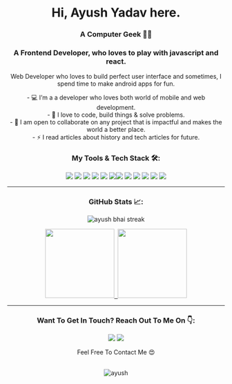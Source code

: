 <h1 align="center">Hi, Ayush Yadav here.</h1>
<h3 align="center"> A Computer Geek  👨‍💻</h3>
<h3 align="center"> A Frontend Developer, who loves to play with javascript and react.</h3>
<p align="center">Web Developer who loves to build perfect user interface and sometimes, 
  I spend time to make android apps for fun.</p>



<p align="center">
-   💻 I’m a a developer who loves both world of mobile and web development. <br/>
-   🌱 I love to code, build things & solve problems. <br/>
-   🤝 I am open to collaborate on any project that is impactful and makes the world a better place. <br/>
-   ⚡ I read articles about history and tech articles for future. <br/>
</p>

<h3 align="center">My Tools & Tech Stack 🛠️:</h3>
<p align="center"> <img src = "https://img.shields.io/badge/-HTML5-E34F26?style=flat&logo=html5&logoColor=white"> <img src = "https://img.shields.io/badge/-CSS3-1572B6?style=flat&logo=css3&logoColor=white"> <img src="https://img.shields.io/badge/-JavaScript-eed718?style=flat&logo=javascript&logoColor=ffffff"> <img src="https://img.shields.io/badge/-React-000000?style=flat&logo=react&logoColor=00c8ff"> <img src="https://img.shields.io/badge/-Redux-764abc?style=flat&logo=redux&logoColor=white">   <img src="https://img.shields.io/badge/styled--components-DB7093?style=flat&logo=styled-components&logoColor=white"><img src="https://img.shields.io/badge/npm-CB3837?style=flat&logo=npm&logoColor=white"> <img src="http://img.shields.io/badge/-Git-F1502F?style=flat&logo=git&logoColor=FFFFFF"> <img src="http://img.shields.io/badge/-Github-000000?style=flat&logo=github&logoColor=FFFFFF"> <img src="https://img.shields.io/badge/Netlify-00C7B7?style=flat&logo=netlify&logoColor=white"> <img src="https://img.shields.io/badge/Heroku-430098?style=flat&logo=heroku&logoColor=white"> <img src="http://img.shields.io/badge/-VS%20Code-007ACC?style=flat&logo=visual%20studio%20code&logoColor=white"> </p>

---



<h3 align="center"> GitHub Stats 📈:</h3>
<p align="center">
     <img alt="ayush bhai streak" src="https://github-readme-streak-stats.herokuapp.com/?user=iamayushy&theme=react&hide_border=true&bg_color=0D1117" />
 </p>

<p align="center">
<a href="https://github.com/iamayushy">
  <img height="160em" src="https://github-readme-stats-eight-theta.vercel.app/api?username=iamayushy&show_icons=true&&theme=react&hide_border=true&bg_color=0D1117"&include_all_commits=false&count_private=true&locale=en"/>&nbsp;  <img height="160em" src="https://github-readme-stats-eight-theta.vercel.app/api/top-langs/?username=iamayushy&layout=compact&langs_count=8&&theme=react&hide_border=true&bg_color=0D1117"/>
</a></p>



---
 


  <h3 align="center">Want To Get In Touch? Reach Out To Me On 👇:</h3>
  
  <p align="center">
    <a href="mailto:ayushhuns@gmail.com"><img src="https://img.shields.io/badge/-GMAIL-D14836?style=for-the-badge&logo=gmail&logoColor=white"></a> 
    <a href="https://in.linkedin.com/in/ayushbbm"><img src="https://img.shields.io/badge/-LINKEDIN-0077B5?style=for-the-badge&logo=linkedin&logoColor=white"></a>
   
  
</p>
<p align="center">
  Feel Free To Contact Me 😍
  <br/>
  <br/>
</p>
<p align="center"> <img src="https://komarev.com/ghpvc/?username=iamayushy&label=Profile%20views&color=0e75b6&style=flat" alt="ayush" /> </p>
